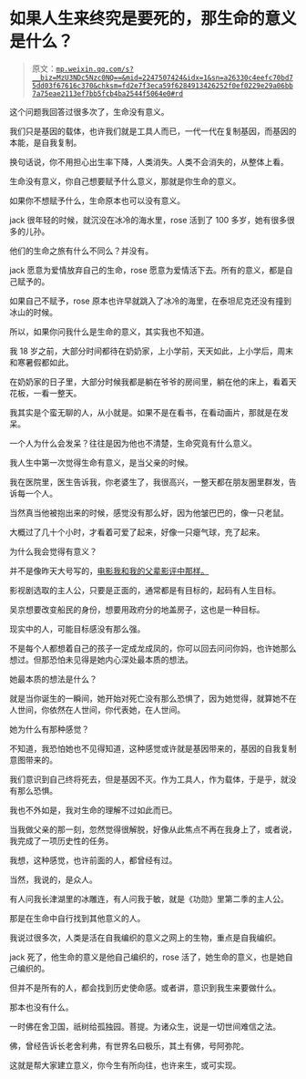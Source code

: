 # 如果人生来终究是要死的，那生命的意义是什么？

> 原文：[`mp.weixin.qq.com/s?__biz=MzU3NDc5Nzc0NQ==&mid=2247507424&idx=1&sn=a26330c4eefc70bd75dd03f67616c370&chksm=fd2e7f3eca59f6284913426252f0ef0229e29a06bb7a75eae2113ef7bb5fcb4ba2544f5064e0#rd`](http://mp.weixin.qq.com/s?__biz=MzU3NDc5Nzc0NQ==&mid=2247507424&idx=1&sn=a26330c4eefc70bd75dd03f67616c370&chksm=fd2e7f3eca59f6284913426252f0ef0229e29a06bb7a75eae2113ef7bb5fcb4ba2544f5064e0#rd)

这个问题我回答过很多次了，生命没有意义。 

我们只是基因的载体，也许我们就是工具人而已，一代一代在复制基因，而基因的本能，是自我复制。 

换句话说，你不用担心出生率下降，人类消失。人类不会消失的，从整体上看。

生命没有意义，你自己想要赋予什么意义，那就是你生命的意义。 

如果你不想赋予什么，生命原本也可以没有意义。

jack 很年轻的时候，就沉没在冰冷的海水里，rose 活到了 100 多岁，她有很多很多的儿孙。 

他们的生命之旅有什么不同么？并没有。 

jack 愿意为爱情放弃自己的生命，rose 愿意为爱情活下去。所有的意义，都是自己赋予的。 

如果自己不赋予，rose 原本也许早就跳入了冰冷的海里，在泰坦尼克还没有撞到冰山的时候。

所以，如果你问我什么是生命的意义，其实我也不知道。 

我 18 岁之前，大部分时间都待在奶奶家，上小学前，天天如此，上小学后，周末和寒暑假都如此。 

在奶奶家的日子里，大部分时候我都是躺在爷爷的房间里，躺在他的床上，看着天花板，一看一整天。 

我其实是个蛮无聊的人，从小就是。如果不是在看书，在看动画片，那就是在发呆。 

一个人为什么会发呆？往往是因为他也不清楚，生命究竟有什么意义。 

我人生中第一次觉得生命有意义，是当父亲的时候。 

我在医院里，医生告诉我，你老婆生了，我很高兴，一整天都在朋友圈里群发，告诉每一个人。

当然真当他被抱出来的时候，感觉没有那么好，因为他皱巴巴的，像一只老鼠。 

大概过了几十个小时，才看着可爱了起来，好像一只瘪气球，充了起来。 

为什么我会觉得有意义？ 

并不是像昨天大号写的，[电影我和我的父辈影评中那样。](http://mp.weixin.qq.com/s?__biz=MzU0MjYwNDU2Mw==&mid=2247501296&idx=1&sn=6c4b1f1406a6e289aee7ff55b3377128&chksm=fb1aa98ccc6d209afc7f9b7e138b0873a8f7e93b9be35c8dc4f3c5b3ed446b7005b19cfaf85a&scene=21#wechat_redirect)

影视剧选取的主人公，只要是正面的，通常都是有目标的，起码有人生目标。 

吴京想要改变船民的身份，想要用政府分的地盖房子，这也是一种目标。 

现实中的人，可能目标感没有那么强。

不是每个人都想着自己的孩子一定成龙成凤的，你可以回去问问你妈，也许她那么想过。但那恐怕未见得是她内心深处最本质的想法。

她最本质的想法是什么？ 

就是当你诞生的一瞬间，她开始对死亡没有那么恐惧了，因为她觉得，就算她不在人世间，你依然在人世间，你代表她，在人世间。

她为什么有那种感觉？ 

不知道，我恐怕她也不见得知道，这种感觉或许就是基因带来的，基因的自我复制意图带来的。

我们意识到自己终将死去，但是基因不灭。作为工具人，作为载体，于是乎，就没有那么恐惧。

我也不外如是，我对生命的理解不过如此而已。 

当我做父亲的那一刻，忽然觉得很解脱，好像从此焦点不再在我身上了，或者说，我完成了一项历史性的任务。

我想，这种感觉，也许前面的人，都曾经有过。 

当然，我说的，是众人。 

有人问我长津湖里的冰雕连，有人问我于敏，就是《功勋》里第二季的主人公。

那是在生命中自行找到其他意义的人。 

我说过很多次，人类是活在自我编织的意义之网上的生物，重点是自我编织。

jack 死了，他生命的意义是他自己编织的，rose 活了，她生命的意义，也是她自己编织的。 

但并不是所有的人，都会找到历史使命感。或者讲，意识到我生来要做什么。

那本也没有什么。

一时佛在舍卫国，祇树给孤独园。菩提。为诸众生，说是一切世间难信之法。

佛，曾经告诉长老舍利弗，有世界名曰极乐，其土有佛，号阿弥陀。

这就是帮大家建立意义，你今生有所向往，也许来生，或可实现。